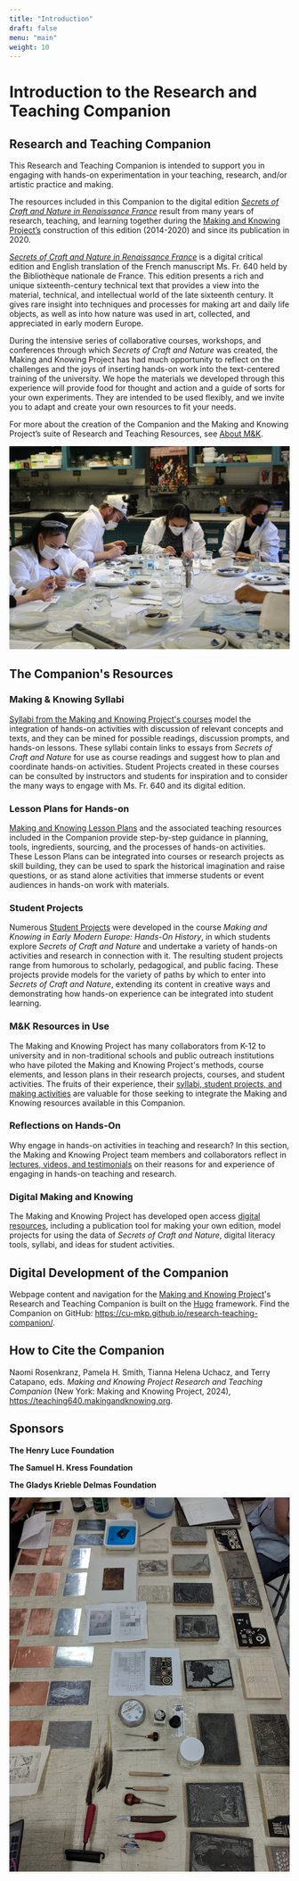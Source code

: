 ```yaml
---
title: "Introduction"
draft: false
menu: "main"
weight: 10
---
```


# Introduction to the Research and Teaching Companion
## Research and Teaching Companion
This Research and Teaching Companion is intended to support you in engaging with hands-on experimentation in your teaching, research, and/or artistic practice and making.

The resources included in this Companion to the digital edition [*Secrets of Craft and Nature in Renaissance France*](https://edition640.makingandknowing.org/#/) result from many years of research, teaching, and learning together during the [Making and Knowing Project’s](https://www.makingandknowing.org/) construction of this edition (2014-2020) and since its publication in 2020. 

[*Secrets of Craft and Nature in Renaissance France*](https://edition640.makingandknowing.org/#/) is a digital critical edition and English translation of the French manuscript Ms. Fr. 640 held by the Bibliothèque nationale de France. This edition presents a rich and unique sixteenth-century technical text that provides a view into the material, technical, and intellectual world of the late sixteenth century. It gives rare insight into techniques and processes for making art and daily life objects, as well as into how nature was used in art, collected, and appreciated in early modern Europe.

During the intensive series of collaborative courses, workshops, and conferences through which *Secrets of Craft and Nature* was created, the Making and Knowing Project has had much opportunity to reflect on the challenges and the joys of inserting hands-on work into the text-centered training of the university. We hope the materials we developed through this experience will provide food for thought and action and a guide of sorts for your own experiments. They are intended to be used flexibly, and we invite you to adapt and create your own resources to fit your needs.

For more about the creation of the Companion and the Making and Knowing Project’s suite of Research and Teaching Resources, see [About M&K](/about).

![sp22_azurite](/images/sp22_azurite-session2.jpg)

## The Companion's Resources
### Making & Knowing Syllabi
[Syllabi from the Making and Knowing Project's courses](/resources/syllabi/) model the integration of hands-on activities with discussion of relevant concepts and texts, and they can be mined for possible readings, discussion prompts, and hands-on lessons. These syllabi contain links to essays from _Secrets of Craft and Nature_ for use as course readings and suggest how to plan and coordinate hands-on activities. Student Projects created in these courses can be consulted by instructors and students for inspiration and to consider the many ways to engage with Ms. Fr. 640 and its digital edition.
### Lesson Plans for Hands-on
[Making and Knowing Lesson Plans](/resources/activity-sheets/) and the associated teaching resources included in the Companion provide step-by-step guidance in planning, tools, ingredients, sourcing, and the processes of hands-on activities. These Lesson Plans can be integrated into courses or research projects as skill building, they can be used to spark the historical imagination and raise questions, or as stand alone activities that immerse students or event audiences in hands-on work with materials. 
### Student Projects
Numerous [Student Projects](/resources/student-projects/) were developed in the course *Making and Knowing in Early Modern Europe: Hands-On History*, in which students explore *Secrets of Craft and Nature* and undertake a variety of hands-on activities and research in connection with it. The resulting student projects range from humorous to scholarly, pedagogical, and public facing. These projects provide models for the variety of paths by which to enter into _Secrets of Craft and Nature_, extending its content in creative ways and demonstrating how hands-on experience can be integrated into student learning.
### M&K Resources in Use
The Making and Knowing Project has many collaborators from K-12 to university and in non-traditional schools and public outreach institutions who have piloted the Making and Knowing Project's methods, course elements, and lesson plans in their research projects, courses, and student activities. The fruits of their experience, their [syllabi, student projects, and making activities](/resources/case-studies/) are valuable for those seeking to integrate the Making and Knowing resources available in this Companion.
### Reflections on Hands-On
Why engage in hands-on activities in teaching and research? In this section, the Making and Knowing Project team members and collaborators reflect in [lectures, videos, and testimonials](/resources/reflection/) on their reasons for and experience of engaging in hands-on teaching and research.
### Digital Making and Knowing
The Making and Knowing Project has developed open access [digital resources](/resources/digital/), including a publication tool for making your own edition, model projects for using the data of _Secrets of Craft and Nature_, digital literacy tools, syllabi, and ideas for student activities.
## Digital Development of the Companion
Webpage content and navigation for the [Making and Knowing Project](https://makingandknowing.org/)'s Research and Teaching Companion is built on the [Hugo](https://gohugo.io/) framework. Find the Companion on GitHub: https://cu-mkp.github.io/research-teaching-companion/.
## How to Cite the Companion
Naomi Rosenkranz, Pamela H. Smith, Tianna Helena Uchacz, and Terry Catapano, eds. _Making and Knowing Project Research and Teaching Companion_ (New York: Making and Knowing Project, 2024), https://teaching640.makingandknowing.org.
## Sponsors 
**The Henry Luce Foundation**

**The Samuel H. Kress Foundation**

**The Gladys Krieble Delmas Foundation**

![2018 printmaking](/images/2018_printmaking_for-webpages.jpg)
